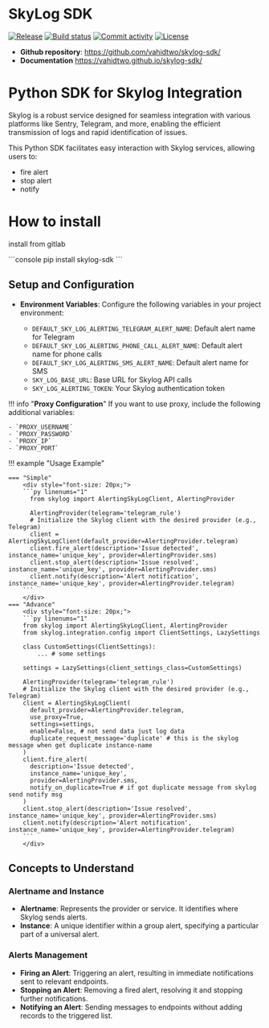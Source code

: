 <style>
.md-grid {
  max-width: 200rem;
}
</style>

# SkyLog SDK

[![Release](https://img.shields.io/github/v/release/vahidtwo/skylog-sdk)](https://img.shields.io/github/v/release/vahidtwo/skylog-sdk)
[![Build status](https://img.shields.io/github/actions/workflow/status/vahidtwo/skylog-sdk/main.yml?branch=master)](https://github.com/vahidtwo/skylog-sdk/actions/workflows/main.yml?query=branch%3Amaster)
[![Commit activity](https://img.shields.io/github/commit-activity/m/vahidtwo/skylog-sdk)](https://img.shields.io/github/commit-activity/m/vahidtwo/skylog-sdk)
[![License](https://img.shields.io/github/license/vahidtwo/skylog-sdk)](https://img.shields.io/github/license/vahidtwo/skylog-sdk)

- **Github repository**: <https://github.com/vahidtwo/skylog-sdk/>
- **Documentation** <https://vahidtwo.github.io/skylog-sdk/>

# Python SDK for Skylog Integration

Skylog is a robust service designed for seamless integration with various platforms like Sentry, Telegram,
and more, enabling the efficient transmission of logs and rapid identification of issues.

This Python SDK facilitates easy interaction with Skylog services, allowing users to:

- fire alert
- stop alert
- notify

# How to install

install from gitlab

<div class="termy">
```console
pip install skylog-sdk
```
</div>

## Setup and Configuration

- **Environment Variables**: Configure the following variables in your project environment:

  - `DEFAULT_SKY_LOG_ALERTING_TELEGRAM_ALERT_NAME`: Default alert name for Telegram
  - `DEFAULT_SKY_LOG_ALERTING_PHONE_CALL_ALERT_NAME`: Default alert name for phone calls
  - `DEFAULT_SKY_LOG_ALERTING_SMS_ALERT_NAME`: Default alert name for SMS
  - `SKY_LOG_BASE_URL`: Base URL for Skylog API calls
  - `SKY_LOG_ALERTING_TOKEN`: Your Skylog authentication token

!!! info "**Proxy Configuration**"
If you want to use proxy, include the following additional variables:

    - `PROXY_USERNAME`
    - `PROXY_PASSWORD`
    - `PROXY_IP`
    - `PROXY_PORT`

!!! example "Usage Example"

    === "Simple"
        <div style="font-size: 20px;">
        ```py linenums="1"
          from skylog import AlertingSkyLogClient, AlertingProvider

          AlertingProvider(telegram='telegram_rule')
          # Initialize the Skylog client with the desired provider (e.g., Telegram)
          client = AlertingSkyLogClient(default_provider=AlertingProvider.telegram)
          client.fire_alert(description='Issue detected', instance_name='unique_key', provider=AlertingProvider.sms)
          client.stop_alert(description='Issue resolved', instance_name='unique_key', provider=AlertingProvider.sms)
          client.notify(description='Alert notification', instance_name='unique_key', provider=AlertingProvider.telegram)
        ```
        </div>
    === "Advance"
        <div style="font-size: 20px;">
        ```py linenums="1"
        from skylog import AlertingSkyLogClient, AlertingProvider
        from skylog.integration.config import ClientSettings, LazySettings

        class CustomSettings(ClientSettings):
            ... # some settings

        settings = LazySettings(client_settings_class=CustomSettings)

        AlertingProvider(telegram='telegram_rule')
        # Initialize the Skylog client with the desired provider (e.g., Telegram)
        client = AlertingSkyLogClient(
          default_provider=AlertingProvider.telegram,
          use_proxy=True,
          settings=settings,
          enable=False, # not send data just log data
          duplicate_request_message='duplicate' # this is the skylog message when get duplicate instance-name
        )
        client.fire_alert(
          description='Issue detected',
          instance_name='unique_key',
          provider=AlertingProvider.sms,
          notify_on_duplicate=True # if got duplicate message from skylog send notify msg
        )
        client.stop_alert(description='Issue resolved', instance_name='unique_key', provider=AlertingProvider.sms)
        client.notify(description='Alert notification', instance_name='unique_key', provider=AlertingProvider.telegram)
        ```
        </div>

## Concepts to Understand

### Alertname and Instance

- **Alertname**: Represents the provider or service. It identifies where Skylog sends alerts.
- **Instance**: A unique identifier within a group alert, specifying a particular part of a universal alert.

### Alerts Management

- **Firing an Alert**: Triggering an alert, resulting in immediate notifications sent to relevant endpoints.
- **Stopping an Alert**: Removing a fired alert, resolving it and stopping further notifications.
- **Notifying an Alert**: Sending messages to endpoints without adding records to the triggered list.
